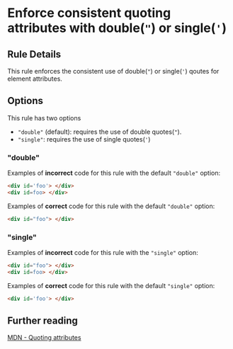 # Enforce consistent quoting attributes with double(`"`) or single(`'`)

## Rule Details

This rule enforces the consistent use of double(`"`) or single(`'`) qoutes for element attributes.

## Options

This rule has two options

- `"double"` (default): requires the use of double quotes(`"`).
- `"single"`: requires the use of single quotes(`'`)

### "double"

Examples of **incorrect** code for this rule with the default `"double"` option:

<!-- prettier-ignore-start -->
```html
<div id='foo'> </div>
<div id=foo> </div>
```
<!-- prettier-ignore-end -->

Examples of **correct** code for this rule with the default `"double"` option:

<!-- prettier-ignore-start -->
```html
<div id="foo"> </div>
```
<!-- prettier-ignore-end -->

### "single"

Examples of **incorrect** code for this rule with the `"single"` option:

<!-- prettier-ignore-start -->
```html
<div id="foo"> </div>
<div id=foo> </div>
```
<!-- prettier-ignore-end -->

Examples of **correct** code for this rule with the default `"single"` option:

<!-- prettier-ignore-start -->
```html
<div id='foo'> </div>
```
<!-- prettier-ignore-end -->

## Further reading

[MDN - Quoting attributes](https://developer.mozilla.org/en-US/docs/MDN/Guidelines/Code_guidelines/HTML#Quoting_attributes)
